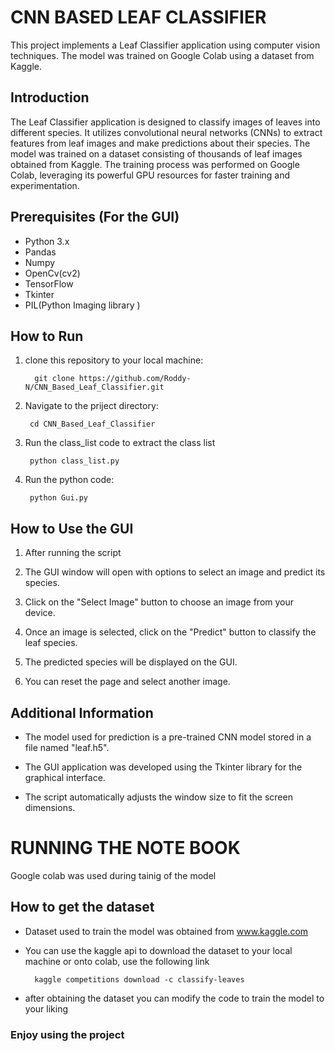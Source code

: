 # CNN BASED LEAF CLASSIFIER

This project implements a Leaf Classifier application using computer vision techniques. The model was trained on Google Colab using a dataset from Kaggle.

## Introduction

The Leaf Classifier application is designed to classify images of leaves into different species. It utilizes convolutional neural networks (CNNs) to extract features from leaf images and make predictions about their species. The model was trained on a dataset consisting of thousands of leaf images obtained from Kaggle. The training process was performed on Google Colab, leveraging its powerful GPU resources for faster training and experimentation.

## Prerequisites (For the GUI)
- Python 3.x
- Pandas
- Numpy
- OpenCv(cv2)
- TensorFlow
- Tkinter
- PIL(Python Imaging library )

## How to Run
1. clone this repository to your local machine:
			
		 git clone https://github.com/Roddy-N/CNN_Based_Leaf_Classifier.git

2. Navigate to the priject directory:

		cd CNN_Based_Leaf_Classifier

3. Run the class_list code to extract the class list

		python class_list.py

4. Run the python code:

		python Gui.py

## How to Use the GUI

1. After running the script

2. The GUI window will open with options to select an image and predict its species.

3. Click on the "Select Image" button to choose an image from your device.

4. Once an image is selected, click on the "Predict" button to classify the leaf species.

5. The predicted species will be displayed on the GUI.

6. You can reset the page and select another image.

## Additional Information
- The model used for prediction is a pre-trained CNN model stored in a file named "leaf.h5".

- The GUI application was developed using the Tkinter library for the graphical interface.

- The script automatically adjusts the window size to fit the screen dimensions.

# RUNNING THE NOTE BOOK

Google colab was used during tainig of the model 

## How to get the dataset 

- Dataset used to train the model was obtained from www.kaggle.com 
- You can use the kaggle api to download the dataset to your local machine or onto colab, use the following link

		kaggle competitions download -c classify-leaves

- after obtaining the dataset you can modify the code to train the model to your liking


### Enjoy using the project